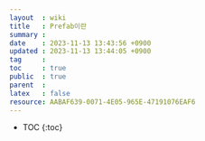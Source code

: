 ```yaml
---
layout  : wiki
title   : Prefab이란
summary : 
date    : 2023-11-13 13:43:56 +0900
updated : 2023-11-13 13:44:05 +0900
tag     : 
toc     : true
public  : true
parent  : 
latex   : false
resource: AABAF639-0071-4E05-965E-47191076EAF6
---
```

* TOC
{:toc}

# 
